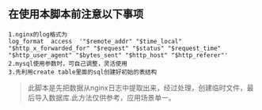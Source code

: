 ## 在使用本脚本前注意以下事项
```
1.nginx的log格式为 
log_format  access  '"$remote_addr" "$time_local" "$http_x_forwarded_for" "$request" "$status" "$request_time" "$http_user_agent" "$bytes_sent" "$http_host" "$http_referer"'
2.mysql使用参数时，可自己调整，灵活使用
3.先利用create table里面的sql创建好初始的表结构
```
> 此脚本是先把数据从nginx日志中提取出来，经过处理，创建临时文件，最后导入数据库.此方法仅供参考，应用场景单一。
